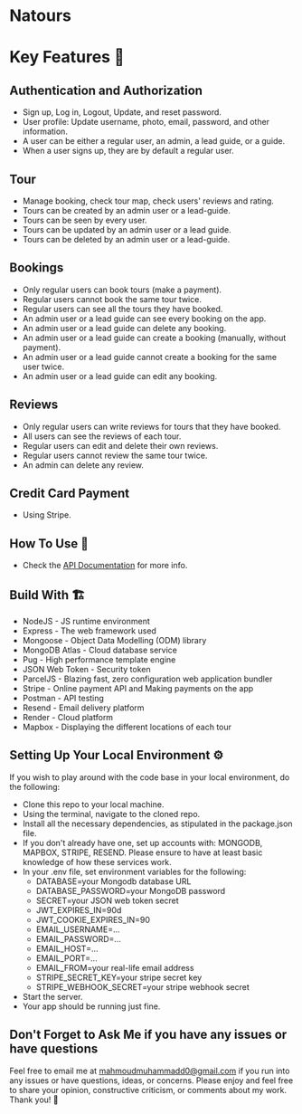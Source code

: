 <!DOCTYPE html>
<html lang="en">
<head>
  <meta charset="UTF-8">
  <meta name="viewport" content="width=device-width, initial-scale=1.0">
  <link rel="stylesheet" href="styles.css">
</head>
<body>
  <h1>Natours</h1>
  <h1>Key Features 📝</h1>
  <h2>Authentication and Authorization</h2>
  <ul>
    <li>Sign up, Log in, Logout, Update, and reset password.</li>
    <li>User profile: Update username, photo, email, password, and other information.</li>
    <li>A user can be either a regular user, an admin, a lead guide, or a guide.</li>
    <li>When a user signs up, they are by default a regular user.</li>
  </ul>

  <h2>Tour</h2>
  <ul>
    <li>Manage booking, check tour map, check users' reviews and rating.</li>
    <li>Tours can be created by an admin user or a lead-guide.</li>
    <li>Tours can be seen by every user.</li>
    <li>Tours can be updated by an admin user or a lead guide.</li>
    <li>Tours can be deleted by an admin user or a lead-guide.</li>
  </ul>

  <h2>Bookings</h2>
  <ul>
    <li>Only regular users can book tours (make a payment).</li>
    <li>Regular users cannot book the same tour twice.</li>
    <li>Regular users can see all the tours they have booked.</li>
    <li>An admin user or a lead guide can see every booking on the app.</li>
    <li>An admin user or a lead guide can delete any booking.</li>
    <li>An admin user or a lead guide can create a booking (manually, without payment).</li>
    <li>An admin user or a lead guide cannot create a booking for the same user twice.</li>
    <li>An admin user or a lead guide can edit any booking.</li>
  </ul>

  <h2>Reviews</h2>
  <ul>
    <li>Only regular users can write reviews for tours that they have booked.</li>
    <li>All users can see the reviews of each tour.</li>
    <li>Regular users can edit and delete their own reviews.</li>
    <li>Regular users cannot review the same tour twice.</li>
    <li>An admin can delete any review.</li>
  </ul>

  <h2>Credit Card Payment</h2>
  <ul>
    <li>Using Stripe.</li>
  </ul>

  <h2>How To Use 🤔</h2>
<ul>
  <li>Check the <a href="https://documenter.getpostman.com/view/30204339/2sA35MzJrG">API Documentation</a> for more info.</li>
</ul>

<h2>Build With 🏗️</h2>
<ul>
  <li>NodeJS - JS runtime environment</li>
  <li>Express - The web framework used</li>
  <li>Mongoose - Object Data Modelling (ODM) library</li>
  <li>MongoDB Atlas - Cloud database service</li>
  <li>Pug - High performance template engine</li>
  <li>JSON Web Token - Security token</li>
  <li>ParcelJS - Blazing fast, zero configuration web application bundler</li>
  <li>Stripe - Online payment API and Making payments on the app</li>
  <li>Postman - API testing</li>
  <li>Resend - Email delivery platform</li>
  <li>Render - Cloud platform</li>
  <li>Mapbox - Displaying the different locations of each tour</li>
</ul>



<h2>Setting Up Your Local Environment ⚙️</h2>
<p>If you wish to play around with the code base in your local environment, do the following:</p>
<ul>
  <li>Clone this repo to your local machine.</li>
  <li>Using the terminal, navigate to the cloned repo.</li>
  <li>Install all the necessary dependencies, as stipulated in the package.json file.</li>
  <li>If you don't already have one, set up accounts with: MONGODB, MAPBOX, STRIPE, RESEND. Please ensure to have at least basic knowledge of how these services work.</li>
  <li>In your .env file, set environment variables for the following:
    <ul>
      <li>DATABASE=your Mongodb database URL</li>
      <li>DATABASE_PASSWORD=your MongoDB password</li>
      <li>SECRET=your JSON web token secret</li>
      <li>JWT_EXPIRES_IN=90d</li>
      <li>JWT_COOKIE_EXPIRES_IN=90</li>
      <li>EMAIL_USERNAME=...</li>
      <li>EMAIL_PASSWORD=...</li>
      <li>EMAIL_HOST=...</li>
      <li>EMAIL_PORT=...</li>
      <li>EMAIL_FROM=your real-life email address</li>
      <li>STRIPE_SECRET_KEY=your stripe secret key</li>
      <li>STRIPE_WEBHOOK_SECRET=your stripe webhook secret</li>
    </ul>
  </li>
  <li>Start the server.</li>
  <li>Your app should be running just fine.</li>
</ul>

<h2>Don't Forget to Ask Me if you have any issues or have questions </h2>
<p>Feel free to email me at <a href="mailto:mahmoudmuhammadd0@gmail.com">mahmoudmuhammadd0@gmail.com</a> if you run into any issues or have questions, ideas, or concerns. Please enjoy and feel free to share your opinion, constructive criticism, or comments about my work. Thank you! 🙂</p>


</body>
</html>